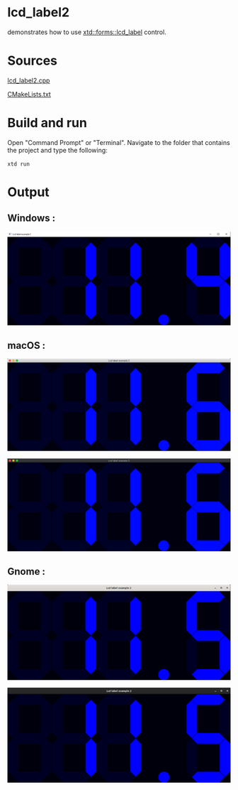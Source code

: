 # lcd_label2

demonstrates how to use [xtd::forms::lcd_label](../../../src/xtd_forms/include/xtd/forms/lcd_label.hpp) control.

# Sources

[lcd_label2.cpp](lcd_label2.cpp)

[CMakeLists.txt](CMakeLists.txt)

# Build and run

Open "Command Prompt" or "Terminal". Navigate to the folder that contains the project and type the following:

```shell
xtd run
```

# Output

## Windows :

![Screenshot](../../../docs/pictures/examples/lcd_label2_w.png)

## macOS :

![Screenshot](../../../docs/pictures/examples/lcd_label2_m.png)

![Screenshot](../../../docs/pictures/examples/lcd_label2_md.png)

## Gnome :

![Screenshot](../../../docs/pictures/examples/lcd_label2_g.png)

![Screenshot](../../../docs/pictures/examples/lcd_label2_gd.png)
